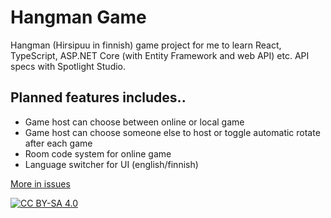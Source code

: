# Hangman Game

Hangman (Hirsipuu in finnish) game project for me to learn React, TypeScript, ASP.NET Core (with Entity Framework and web API) etc. API specs with Spotlight Studio.

## Planned features includes..

* Game host can choose between online or local game
* Game host can choose someone else to host or toggle automatic rotate after each game
* Room code system for online game
* Language switcher for UI (english/finnish)

[More in issues](https://github.com/MikkisGuy/hangman-game/issues)

[![CC BY-SA 4.0][cc-by-sa-image]][cc-by-sa]

[cc-by-sa]: http://creativecommons.org/licenses/by-sa/4.0/
[cc-by-sa-image]: https://licensebuttons.net/l/by-sa/4.0/88x31.png
